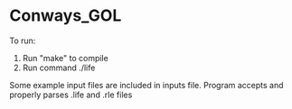 # Conways_GOL


To run:
1. Run "make" to compile
2. Run command ./life <conway input file> <number of generations>


Some example input files are included in inputs file.
Program accepts and properly parses .life and .rle files
